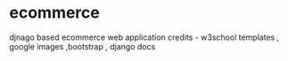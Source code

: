 # ecommerce
 djnago based ecommerce web application
 credits - w3school templates , google images ,bootstrap , django docs
